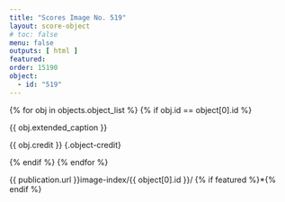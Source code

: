```yaml
---
title: "Scores Image No. 519"
layout: score-object
# toc: false
menu: false
outputs: [ html ]
featured: 
order: 15190
object:
  - id: "519"
---
```


{% for obj in objects.object_list %}
{% if obj.id == object[0].id %}

{{ obj.extended_caption }}

{{ obj.credit }} {.object-credit}

{% endif %}
{% endfor %}

<div class="object-credit object-url is-print-only">

{{ publication.url }}image-index/{{ object[0].id }}/ {% if featured %}*{% endif %}

</div>

